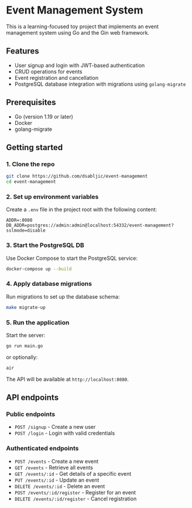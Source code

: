 # Event Management System

This is a learning-focused toy project that implements an event management system using Go and the Gin web framework.

## Features

- User signup and login with JWT-based authentication
- CRUD operations for events
- Event registration and cancellation
- PostgreSQL database integration with migrations using `golang-migrate`

## Prerequisites

- Go (version 1.19 or later)
- Docker
- golang-migrate

## Getting started

### 1. Clone the repo

```bash
git clone https://github.com/dsabljic/event-management
cd event-management
```

### 2. Set up environment variables

Create a `.env` file in the project root with the following content:

```env
ADDR=:8080
DB_ADDR=postgres://admin:admin@localhost:54332/event-management?sslmode=disable
```

### 3. Start the PostgreSQL DB

Use Docker Compose to start the PostgreSQL service:

```bash
docker-compose up --build
```

### 4. Apply database migrations

Run migrations to set up the database schema:

```bash
make migrate-up
```

### 5. Run the application

Start the server:

```bash
go run main.go
```

or optionally:

```bash
air
```

The API will be available at `http://localhost:8080`.

## API endpoints

### Public endpoints

- `POST /signup` - Create a new user
- `POST /login` - Login with valid credentials

### Authenticated endpoints

- `POST /events` - Create a new event
- `GET /events` - Retrieve all events
- `GET /events/:id` - Get details of a specific event
- `PUT /events/:id` - Update an event
- `DELETE /events/:id` - Delete an event
- `POST /events/:id/register` - Register for an event
- `DELETE /events/:id/register` - Cancel registration
